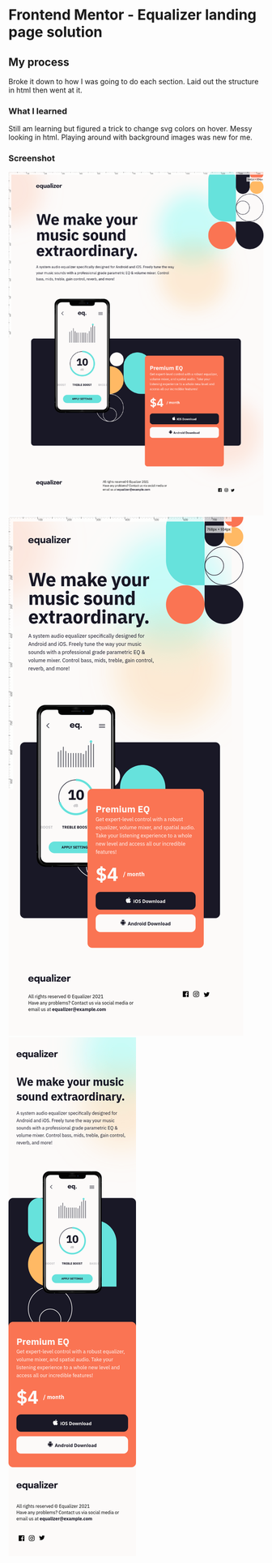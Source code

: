 # Frontend Mentor - Equalizer landing page solution

## My process

Broke it down to how I was going to do each section. Laid out the structure in html then went at it.

### What I learned

Still am learning but figured a trick to change svg colors on hover. Messy looking in html. Playing around with background images was new for me.

### Screenshot

![](./images/screenshot-full.png)
![](./images/screenshot-tablet.png)
![](./images/screenshot-mobile.png)
